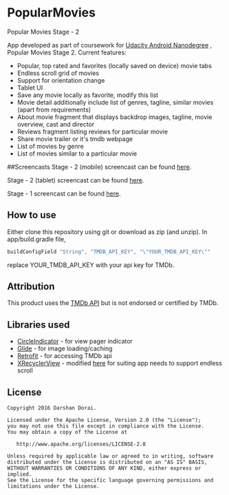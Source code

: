 # PopularMovies
Popular Movies Stage - 2

App developed as part of coursework for [Udacity Android Nanodegree](https://www.udacity.com/course/android-developer-nanodegree--nd801) , Popular Movies Stage 2.
Current features:
* Popular, top rated and favorites (locally saved on device) movie tabs
* Endless scroll grid of movies
* Support for orientation change
* Tablet UI
* Save any movie locally as favorite, modify this list
* Movie detail additionally include list of genres, tagline, similar movies (apart from requirements)
* About movie fragment that displays backdrop images, tagline, movie overview, cast and director
* Reviews fragment listing reviews for particular movie
* Share movie trailer or it's tmdb webpage
* List of movies by genre
* List of movies similar to a particular movie

##Screencasts
Stage - 2 (mobile) screencast can be found [here](https://youtu.be/Fr26BafjkNw).

Stage - 2 (tablet) screencast can be found [here](https://youtu.be/Txlp9UkMLhk).

Stage - 1 screencast can be found [here](https://youtu.be/-sCmRRbo8Y8).

## How to use
Either clone this repository using git or download as zip (and unzip). In app/build.gradle file,
```gradle
buildConfigField "String", "TMDB_API_KEY", "\"YOUR_TMDB_API_KEY\""
```
replace YOUR_TMDB_API_KEY with your api key for TMDb.

## Attribution
This product uses the [TMDb API](https://www.themoviedb.org/documentation/api/) but is not endorsed or certified by TMDb.

## Libraries used
* [CircleIndicator](https://github.com/ongakuer/CircleIndicator) - for view pager indicator
* [Glide](https://github.com/bumptech/glide) - for image loading/caching
* [Retrofit](https://github.com/square/retrofit) - for accessing TMDb api
* [XRecyclerView](https://github.com/jianghejie/XRecyclerView) - modified [here](https://github.com/darsh2/PopularMovies/tree/master/app/src/main/java/com/example/darsh/view) for suiting app needs to support endless scroll

## License
    Copyright 2016 Darshan Dorai.

    Licensed under the Apache License, Version 2.0 (the "License");
    you may not use this file except in compliance with the License.
    You may obtain a copy of the License at

       http://www.apache.org/licenses/LICENSE-2.0

    Unless required by applicable law or agreed to in writing, software
    distributed under the License is distributed on an "AS IS" BASIS,
    WITHOUT WARRANTIES OR CONDITIONS OF ANY KIND, either express or implied.
    See the License for the specific language governing permissions and
    limitations under the License.
